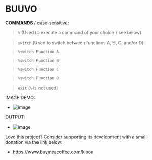 # BUUVO

**COMMANDS** / case-sensitive:
> ```%``` (Used to execute a command of your choice / see below)

> ```switch``` (Used to switch between functions A, B, C, and/or D)

> ```%switch Function A```

> ```%switch Function B```

> ```%switch Function C```

> ```%switch Function D```

> ```exit``` (```%``` is not used)

IMAGE DEMO:
- ![image](https://github.com/user-attachments/assets/f1e19a4b-3689-49f7-a3c6-b658f01c11ad)

OUTPUT:
- ![image](https://github.com/user-attachments/assets/85cead37-f08f-45c0-b2c4-f66eeef44969)

Love this project? Consider supporting its development with a small donation via the link below:
- https://www.buymeacoffee.com/kibou
